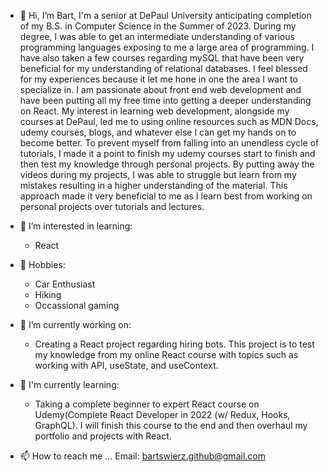 - 👋 Hi, I’m Bart, I'm a senior at DePaul University anticipating completion of my B.S. in Computer Science in the Summer of 2023. During my degree, I was able to get an intermediate understanding of various programming languages exposing to me a large area of programming. I have also taken a few courses regarding mySQL that have been very beneficial for my understanding of relational databases. I feel blessed for my experiences because it let me hone in one the area I want to specialize in. I am passionate about front end web development and have been putting all my free time into getting a deeper understanding on React. My interest in learning web development, alongside my courses at DePaul, led me to using online resources such as MDN Docs, udemy courses, blogs, and whatever else I can get my hands on to become better. To prevent myself from falling into an unendless cycle of tutorials, I made it a point to finish my udemy courses start to finish and then test my knowledge through personal projects. By putting away the videos during my projects, I was able to struggle but learn from my mistakes resulting in a higher understanding of the material. This approach made it very beneficial to me as I learn best from working on personal projects over tutorials and lectures. 

- 👀 I’m interested in learning: 
   - React

- 🌱 Hobbies: 
   - Car Enthusiast 
   - Hiking
   - Occassional gaming

- 🌱 I’m currently working on:
   - Creating a React project regarding hiring bots. This project is to test my knowledge from my online React course with topics such as working with API, useState, and useContext.
 
- 💞️ I'm currently learning: 
  - Taking a complete beginner to expert React course on Udemy(Complete React Developer in 2022 (w/ Redux, Hooks, GraphQL). I will finish this course to the end and then overhaul my portfolio and projects with React.
  
- 📫 How to reach me ...
Email: bartswierz.github@gmail.com

<!---
bartswierz/bartswierz is a ✨ special ✨ repository because its `README.md` (this file) appears on your GitHub profile.
You can click the Preview link to take a look at your changes.
--->
